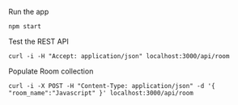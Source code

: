 Run the app
```
npm start
```

Test the REST API
```
curl -i -H "Accept: application/json" localhost:3000/api/room
```

Populate Room collection
```
curl -i -X POST -H "Content-Type: application/json" -d '{ "room_name":"Javascript" }' localhost:3000/api/room
```
